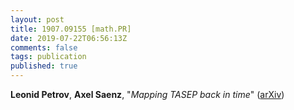 ```yaml
---
layout: post
title: 1907.09155 [math.PR]
date: 2019-07-22T06:56:13Z
comments: false
tags: publication
published: true
---
```


<b>Leonid Petrov</b>, <b>Axel Saenz</b>, "<i>Mapping TASEP back in time</i>" ([arXiv](http://arxiv.org/abs/1907.09155v1))
